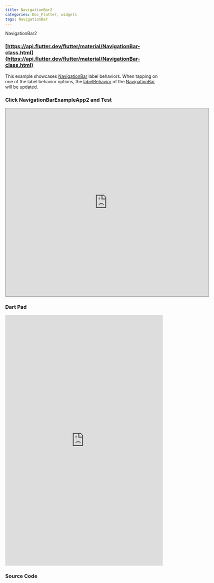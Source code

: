 ```yaml
---
title: NavigationBar2
categories: Doc_Flutter, widgets
tags: NavigationBar
---
```

NavigationBar2

### [https://api.flutter.dev/flutter/material/NavigationBar-class.html](https://api.flutter.dev/flutter/material/NavigationBar-class.html)

This example showcases [NavigationBar](https://api.flutter.dev/flutter/material/NavigationBar-class.html) label behaviors. When tapping on one of the label behavior options, the [labelBehavior](https://api.flutter.dev/flutter/material/NavigationBar/labelBehavior.html) of the [NavigationBar](https://api.flutter.dev/flutter/material/NavigationBar-class.html) will be updated.

### Click NavigationBarExampleApp2 and Test

<iframe src="https://kissthecoke.github.io/doc_flutter_samples//" style="width:650px;height:600px;border:1px solid gray"></iframe>

### Dart Pad

<iframe src="https://dartpad.dev/?id=057983d825a71b07a2ce115760bd6038" style="width:100%;height:800px;border:none"></iframe>

### Source Code

<script src="https://gist.github.com/kissthecoke/057983d825a71b07a2ce115760bd6038.js"></script>
